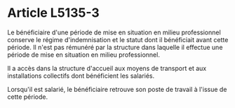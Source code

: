 # Article L5135-3

Le bénéficiaire d'une période de mise en situation en milieu professionnel conserve le régime d'indemnisation et le statut dont il bénéficiait avant cette période. Il n'est pas rémunéré par la structure dans laquelle il effectue une période de mise en situation en milieu professionnel.
  
    
Il a accès dans la structure d'accueil aux moyens de transport et aux installations collectifs dont bénéficient les salariés.
  
    
Lorsqu'il est salarié, le bénéficiaire retrouve son poste de travail à l'issue de cette période.